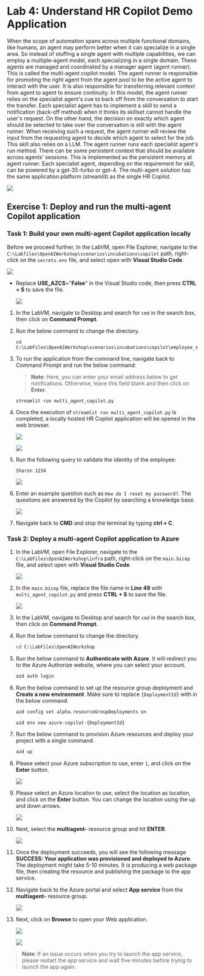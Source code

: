 # Lab 4: Understand HR Copilot Demo Application 

When the scope of automation spans across multiple functional domains, like humans, an agent may perform better when it can specialize in a single area. So instead of stuffing a single agent with multiple capabilities, we can employ a multiple-agent model, each specializing in a single domain. These agents are managed and coordinated by a manager agent (agent runner). This is called the multi-agent copilot model. The agent runner is responsible for promoting the right agent from the agent pool to be the active agent to interact with the user. It is also responsible for transferring relevant context from agent to agent to ensure continuity. In this model, the agent runner relies on the specialist agent's cue to back off from the conversation to start the transfer. Each specialist agent has to implement a skill to send a notification (back-off method) when it thinks its skillset cannot handle the user's request. On the other hand, the decision on exactly which agent should be selected to take over the conversation is still with the agent runner. When receiving such a request, the agent runner will review the input from the requesting agent to decide which agent to select for the job. This skill also relies on a LLM. The agent runner runs each specialist agent's run method. There can be some persistent context that should be available across agents' sessions. This is implemented as the persistent memory at agent runner. Each specialist agent, depending on the requirement for skill, can be powered by a gpt-35-turbo or gpt-4. The multi-agent solution has the same application platform (streamlit) as the single HR Copilot.

![](../media/img20.png)


## Exercise 1: Deploy and run the multi-agent Copilot application

### Task 1: Build your own multi-agent Copilot application locally

Before we proceed further, In the LabVM, open File Explorer, navigate to the `C:\Labfiles\OpenAIWorkshop\scenarios\incubations\copilot` path, right-click on the `secrets.env` file, and select open with **Visual Studio Code**.

 ![](../media/img38.png)

- Replace **USE_AZCS**="**False**" in the Visual Studio code, then press **CTRL + S** to save the file.

   ![](../media/L4-T1-S0.png)

1. In the LabVM, navigate to Desktop and search for `cmd` in the search box, then click on **Command Prompt**.

2. Run the below command to change the directory.

   ```
   cd C:\LabFiles\OpenAIWorkshop\scenarios\incubations\copilot\employee_support
   ```

3. To run the application from the command line, navigate back to Command Prompt and run the below command:

   >**Note**: Here, you can enter your email address below to get notifications. Otherwise, leave this field blank and then click on **Enter**.

   ```
   streamlit run multi_agent_copilot.py
   ```

4. Once the execution of `streamlit run multi_agent_copilot.py` is completed, a locally hosted HR Copliot application will be opened in the web browser. 

   ![](../media/img21.png)

   ![](../media/img22.png)

5. Run the following query to validate the identity of the employee:

   ```
   Sharon 1234
   ```

   ![](../media/img47.png)

6. Enter an example question such as `How do I reset my password?`. The questions are answered by the Copilot by searching a knowledge base.

   ![](../media/img48.png)

7. Navigate back to **CMD** and stop the terminal by typing **ctrl + C**.
   
### Task 2: Deploy a multi-agent Copilot application to Azure

1. In the LabVM, open File Explorer, navigate to the `C:\LabFiles\OpenAIWorkshop\infra` path, right-click on the `main.bicep` file, and select open with  **Visual Studio Code**.

    ![](../media/img41.png)

2. In the `main.bicep` file, replace the file name in **Line 49** with `multi_agent_copilot.py` and press **CTRL + S** to save the file.

    ![](../media/img51.png)

3. In the LabVM, navigate to Desktop and search for `cmd` in the search box, then click on **Command Prompt**.

4. Run the below command to change the directory.

   ```bash
   cd C:\LabFiles\OpenAIWorkshop
   ```

5. Run the below command to **Authenticate with Azure**. It will redirect you to the Azure Authorize website, where you can select your account.

   ```bash
   azd auth login
   ```

6. Run the below command to set up the resource group deployment and **Create a new environment**. Make sure to replace `{DeploymentId}` with **<inject key="Deployment ID" enableCopy="true"/>** in the below command.

   ```bash
   azd config set alpha.resourceGroupDeployments on
   ```
   
   ```bash
   azd env new azure-copilot-{DeploymentId}
   ```

7. Run the below command to provision Azure resources and deploy your project with a single command.

   ```bash
   azd up
   ```
   
8. Please select your Azure subscription to use, enter `1`, and click on the **Enter** button.

   ![](../media/img29.png)

9. Please select an Azure location to use, select the location as **<inject key="Region" enableCopy="false"/>** location, and click on the **Enter** button. You can change the location using the up and down arrows.

   ![](../media/img30.png)

10. Next, select the **multiagent-<inject key="Deployment ID" enableCopy="False"/>** resource group and hit **ENTER**.

    ![](../media/img50.png)

11. Once the deployment succeeds, you will see the following message **SUCCESS: Your application was provisioned and deployed to Azure**. The deployment might take 5-10 minutes. It is producing a web package file, then creating the resource and publishing the package to the app service.


12. Navigate back to the Azure portal and select **App service** from the **multiagent-<inject key="Deployment ID" enableCopy="False"/>** resource group.

    ![](../media/img52.png)

13. Next, click on **Browse** to open your Web application.

    ![](../media/img53.png)

    ![](../media/img46.png)

   > **Note**: If an issue occurs when you try to launch the app service, please restart the app service and wait five minutes before trying to launch the app again.
